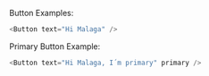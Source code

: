 Button Examples:

```js
<Button text="Hi Malaga" />
```

Primary Button Example:
```js
<Button text="Hi Malaga, I´m primary" primary />
```